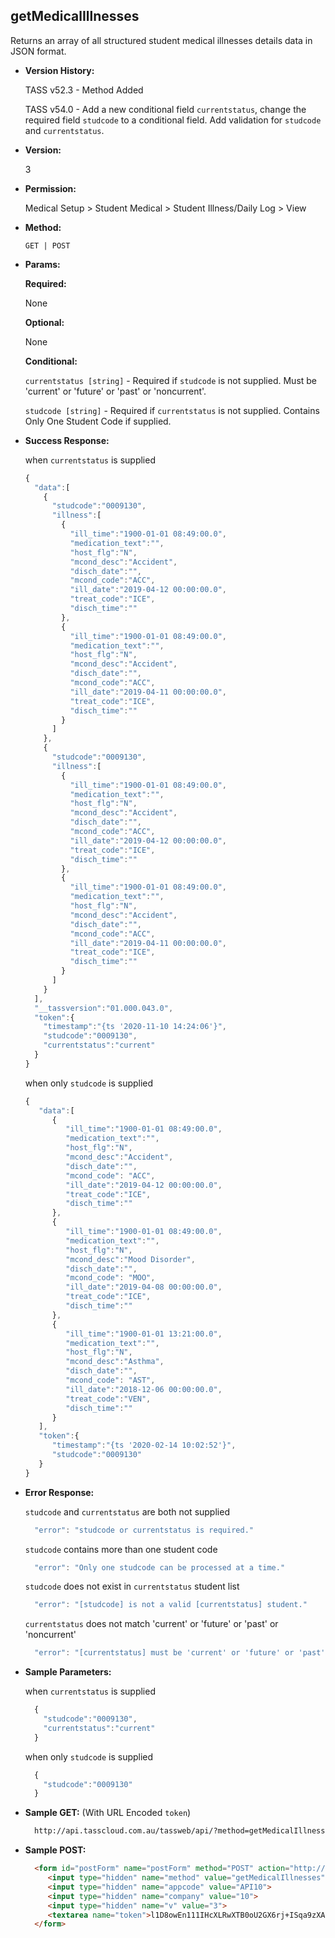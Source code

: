 **getMedicalIllnesses**
----
  Returns an array of all structured student medical illnesses details data in JSON format.
  
* **Version History:**

  TASS v52.3 - Method Added

  TASS v54.0 - Add a new conditional field `currentstatus`, change the required field `studcode` to a conditional field. Add validation for `studcode` and `currentstatus`.

* **Version:**

  3

* **Permission:**

  Medical Setup > Student Medical > Student Illness/Daily Log > View

* **Method:**

  `GET | POST`
  
*  **Params:**

   **Required:**

   None

   **Optional:**

   None

   **Conditional:**

    `currentstatus [string]` - Required if `studcode` is not supplied. Must be 'current' or 'future' or 'past' or 'noncurrent'.
 
    `studcode [string]` - Required if `currentstatus` is not supplied. Contains Only One Student Code if supplied.

* **Success Response:**

    when `currentstatus` is supplied
    ```javascript
    {
      "data":[
        {
          "studcode":"0009130",
          "illness":[
            {
              "ill_time":"1900-01-01 08:49:00.0",
              "medication_text":"",
              "host_flg":"N",
              "mcond_desc":"Accident",
              "disch_date":"",
              "mcond_code":"ACC",
              "ill_date":"2019-04-12 00:00:00.0",
              "treat_code":"ICE",
              "disch_time":""
            },
            {
              "ill_time":"1900-01-01 08:49:00.0",
              "medication_text":"",
              "host_flg":"N",
              "mcond_desc":"Accident",
              "disch_date":"",
              "mcond_code":"ACC",
              "ill_date":"2019-04-11 00:00:00.0",
              "treat_code":"ICE",
              "disch_time":""
            }
          ]
        },
        {
          "studcode":"0009130",
          "illness":[
            {
              "ill_time":"1900-01-01 08:49:00.0",
              "medication_text":"",
              "host_flg":"N",
              "mcond_desc":"Accident",
              "disch_date":"",
              "mcond_code":"ACC",
              "ill_date":"2019-04-12 00:00:00.0",
              "treat_code":"ICE",
              "disch_time":""
            },
            {
              "ill_time":"1900-01-01 08:49:00.0",
              "medication_text":"",
              "host_flg":"N",
              "mcond_desc":"Accident",
              "disch_date":"",
              "mcond_code":"ACC",
              "ill_date":"2019-04-11 00:00:00.0",
              "treat_code":"ICE",
              "disch_time":""
            }
          ]
        }
      ],
      "__tassversion":"01.000.043.0",
      "token":{
        "timestamp":"{ts '2020-11-10 14:24:06'}",
        "studcode":"0009130",
        "currentstatus":"current"
      }
    }
    ```

    when only `studcode` is supplied
    ```javascript
    { 
       "data":[ 
          { 
             "ill_time":"1900-01-01 08:49:00.0",
             "medication_text":"",
             "host_flg":"N",
             "mcond_desc":"Accident",
             "disch_date":"",
             "mcond_code": "ACC",
             "ill_date":"2019-04-12 00:00:00.0",
             "treat_code":"ICE",
             "disch_time":""
          },
          { 
             "ill_time":"1900-01-01 08:49:00.0",
             "medication_text":"",
             "host_flg":"N",
             "mcond_desc":"Mood Disorder",
             "disch_date":"",
             "mcond_code": "MOO",
             "ill_date":"2019-04-08 00:00:00.0",
             "treat_code":"ICE",
             "disch_time":""
          },
          { 
             "ill_time":"1900-01-01 13:21:00.0",
             "medication_text":"",
             "host_flg":"N",
             "mcond_desc":"Asthma",
             "disch_date":"",
             "mcond_code": "AST",
             "ill_date":"2018-12-06 00:00:00.0",
             "treat_code":"VEN",
             "disch_time":""
          }
       ],
       "token":{ 
          "timestamp":"{ts '2020-02-14 10:02:52'}",
          "studcode":"0009130"
       }
    }
    ```
 
* **Error Response:**

    `studcode` and `currentstatus` are both not supplied
    ```javascript
      "error": "studcode or currentstatus is required."
    ```

    `studcode` contains more than one student code
    ```javascript
      "error": "Only one studcode can be processed at a time."
    ```

    `studcode` does not exist in `currentstatus` student list
    ```javascript
      "error": "[studcode] is not a valid [currentstatus] student."
    ```

    `currentstatus` does not match 'current' or 'future' or 'past' or 'noncurrent'
    ```javascript
      "error": "[currentstatus] must be 'current' or 'future' or 'past' or 'noncurrent'."
    ```

* **Sample Parameters:**

    when `currentstatus` is supplied
  ```javascript
    {
      "studcode":"0009130",
      "currentstatus":"current"
    }
  ```

    when only `studcode` is supplied
  ```javascript
    {
      "studcode":"0009130"
    }
  ```

* **Sample GET:** (With URL Encoded `token`)

  ```HTML
    http://api.tasscloud.com.au/tassweb/api/?method=getMedicalIllnesses&appcode=API10&company=10&v=3&token=l1D8owEn111IHcXLRwXTB0oU2GX6rj%2BISqa9zXA8We3J3mwgjW5pdUvFK3%2FIZ4mJ4bMyfKTmEoup%2B3tTE9GeLQ%3D%3D
  ```
  
* **Sample POST:**

  ```HTML
    <form id="postForm" name="postForm" method="POST" action="http://api.tasscloud.com.au/tassweb/api/">
       <input type="hidden" name="method" value="getMedicalIllnesses">
       <input type="hidden" name="appcode" value="API10">
       <input type="hidden" name="company" value="10">
       <input type="hidden" name="v" value="3">
       <textarea name="token">l1D8owEn111IHcXLRwXTB0oU2GX6rj+ISqa9zXA8We3J3mwgjW5pdUvFK3/IZ4mJ4bMyfKTmEoup+3tTE9GeLQ==</textarea>
    </form>
  ```
